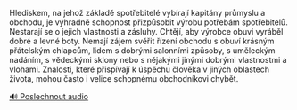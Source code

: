 
Hlediskem, na jehož základě spotřebitelé vybírají kapitány průmyslu a obchodu, je výhradně schopnost přizpůsobit výrobu potřebám spotřebitelů. Nestarají se o jejich vlastnosti a zásluhy. Chtějí, aby výrobce obuvi vyráběl dobré a levné boty. Nemají zájem svěřit řízení obchodu s obuví krásným přátelským chlapcům, lidem s dobrými salonními způsoby, s uměleckým nadáním, s vědeckými sklony nebo s nějakými jinými dobrými vlastnostmi a vlohami. Znalosti, které přispívají k úspěchu člověka v jiných oblastech života, mohou často i velice schopnému obchodníkovi chybět.

[🔊 Poslechnout audio](/data/7-paragraphs/audio/chapter_62/para_004-Hlediskem-na-jeho-zklad-spotebitel-vybraj.mp3)
